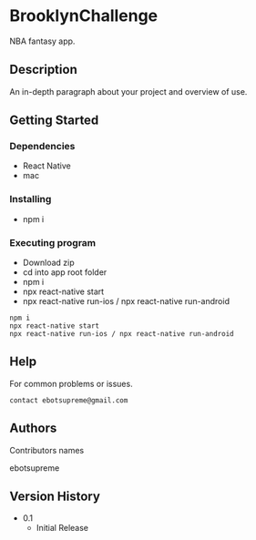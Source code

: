 # BrooklynChallenge

NBA fantasy app.

## Description

An in-depth paragraph about your project and overview of use.

## Getting Started

### Dependencies

* React Native
* mac

### Installing

* npm i

### Executing program

* Download zip
* cd into app root folder
* npm i
* npx react-native start
* npx react-native run-ios / npx react-native run-android
```
npm i
npx react-native start
npx react-native run-ios / npx react-native run-android
```

## Help

For common problems or issues.
```
contact ebotsupreme@gmail.com
```

## Authors

Contributors names

ebotsupreme

## Version History

* 0.1
    * Initial Release
